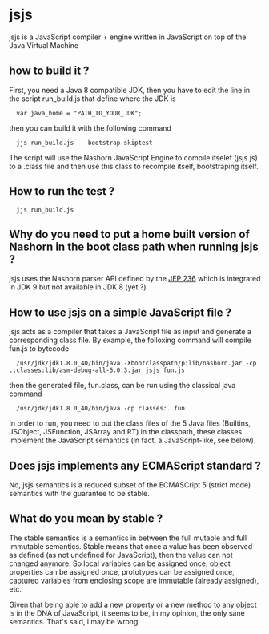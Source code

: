 # jsjs
jsjs is a JavaScript compiler + engine written in JavaScript on top of the Java Virtual Machine

## how to build it ?
First, you need a Java 8 compatible JDK, then you have to edit
the line in the script run_build.js that define where the JDK is
```
  var java_home = "PATH_TO_YOUR_JDK";
```

then you can build it with the following command
```
  jjs run_build.js -- bootstrap skiptest
```

The script will use the Nashorn JavaScript Engine to compile itselef (jsjs.js) to a .class file and
then use this class to recompile itself, bootstraping itself.


## How to run the test ?
```
  jjs run_build.js
```

## Why do you need to put a home built version of Nashorn in the boot class path when running jsjs ?
jsjs uses the Nashorn parser API defined by the [JEP 236](http://openjdk.java.net/jeps/236)
which is integrated in JDK 9 but not available in JDK 8 (yet ?).

## How to use jsjs on a simple JavaScript file ?
jsjs acts as a compiler that takes a JavaScript file as input and generate a corresponding class file.
By example, the folloxing command will compile fun.js to bytecode
```
  /usr/jdk/jdk1.8.0_40/bin/java -Xbootclasspath/p:lib/nashorn.jar -cp .:classes:lib/asm-debug-all-5.0.3.jar jsjs fun.js
```

then the generated file, fun.class, can be run using the classical java command
```
  /usr/jdk/jdk1.8.0_40/bin/java -cp classes:. fun
```

In order to run, you need to put the class files of the 5 Java files (Builtins, JSObject, JSFunction, JSArray and RT)
in the classpath, these classes implement the JavaScript semantics (in fact, a JavaScript-like, see below).


## Does jsjs implements any ECMAScript standard ?
No, jsjs semantics is a reduced subset of the ECMASCript 5 (strict mode) semantics with the guarantee to be stable.

## What do you mean by stable ?
The stable semantics is a semantics in between the full mutable and full immutable semantics.
Stable means that once a value has been observed as defined (as not undefined for JavaScript),
then the value can not changed anymore. So local variables can be assigned once, object properties
can be assigned once, prototypes can be assigned once, captured variables from enclosing scope are immutable
(already assigned), etc.

Given that being able to add a new property or a new method to any object is in the DNA of JavaScript,
it seems to be, in my opinion, the only sane semantics. That's said, i may be wrong.
